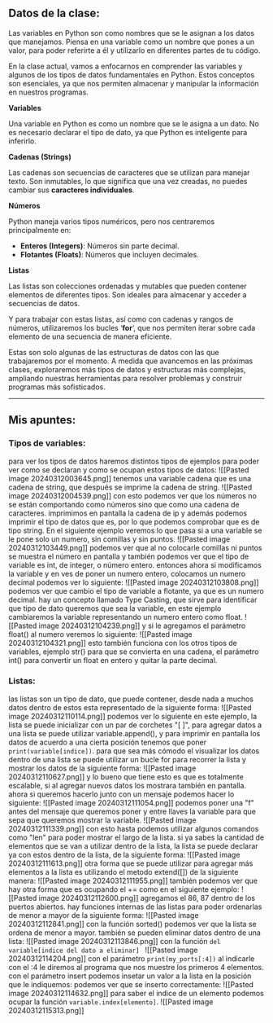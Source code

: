 ## Datos de la clase: 

Las variables en Python son como nombres que se le asignan a los datos que manejamos. Piensa en una variable como un nombre que pones a un valor, para poder referirte a él y utilizarlo en diferentes partes de tu código.

En la clase actual, vamos a enfocarnos en comprender las variables y algunos de los tipos de datos fundamentales en Python. Estos conceptos son esenciales, ya que nos permiten almacenar y manipular la información en nuestros programas.

**Variables**

Una variable en Python es como un nombre que se le asigna a un dato. No es necesario declarar el tipo de dato, ya que Python es inteligente para inferirlo.

**Cadenas (Strings)**

Las cadenas son secuencias de caracteres que se utilizan para manejar texto. Son inmutables, lo que significa que una vez creadas, no puedes cambiar sus **caracteres individuales**.

**Números**

Python maneja varios tipos numéricos, pero nos centraremos principalmente en:

- **Enteros (Integers)**: Números sin parte decimal.
- **Flotantes (Floats)**: Números que incluyen decimales.

**Listas**

Las listas son colecciones ordenadas y mutables que pueden contener elementos de diferentes tipos. Son ideales para almacenar y acceder a secuencias de datos.

Y para trabajar con estas listas, así como con cadenas y rangos de números, utilizaremos los bucles ‘**for**‘, que nos permiten iterar sobre cada elemento de una secuencia de manera eficiente.

Estas son solo algunas de las estructuras de datos con las que trabajaremos por el momento. A medida que avancemos en las próximas clases, exploraremos más tipos de datos y estructuras más complejas, ampliando nuestras herramientas para resolver problemas y construir programas más sofisticados.

---
## Mis apuntes: 

### Tipos de variables:
para ver los tipos de datos haremos distintos tipos de ejemplos para poder ver  como se declaran y como se ocupan estos tipos de datos: 
![[Pasted image 20240312003645.png]]
tenemos una variable cadena que es una cadena de string, que después se imprime la cadena de string.
![[Pasted image 20240312004539.png]]
con esto podemos ver que los números no se están comportando como números sino que como una cadena de caracteres. 
imprimimos en pantalla la cadena de ip y además podemos imprimir el tipo de datos que es, por lo que podemos comprobar que es de tipo string. 
En el siguiente ejemplo veremos lo que pasa si a una variable se le pone solo un numero, sin comillas y sin puntos.
![[Pasted image 20240312103449.png]]
podemos ver que al no colocarle comillas ni puntos se muestra el número en pantalla y también podemos ver que el tipo de variable es int, de integer, o número entero.
entonces ahora si modificamos la variable y en ves de poner un numero entero, colocamos un numero decimal podemos ver lo siguiente: 
![[Pasted image 20240312103808.png]]
podemos ver que cambio el tipo de variable a flotante, ya que es un numero decimal. 
hay un concepto llamado Type Casting, que sirve para identificar que tipo de dato queremos que sea la variable, en este ejemplo cambiaremos la variable representando un numero entero como float. 
![[Pasted image 20240312104239.png]]
y si le agregamos el parámetro float() al numero veremos lo siguiente: 
![[Pasted image 20240312104321.png]]
esto también funciona con los otros tipos de variables, ejemplo str() para que se convierta en una cadena, el parámetro int() para convertir un float en entero y quitar la parte decimal. 

### Listas: 
las listas son un tipo de dato, que puede contener, desde nada a muchos datos dentro de estos esta representado de la siguiente forma: 
![[Pasted image 20240312110114.png]]
podemos ver lo siguiente en este ejemplo, la lista se puede inicializar con un par de corchetes "[ ]", para agregar datos a una lista se puede utilizar variable.append(), y para imprimir en pantalla los datos de acuerdo a una cierta posición tenemos que poner `print(variable[indice])`.
para que sea más cómodo el visualizar los datos dentro de una lista se puede utilizar un bucle for para recorrer la lista y mostrar los datos de la siguiente forma: 
![[Pasted image 20240312110627.png]]
y lo bueno que tiene esto es que es totalmente escalable, si al agregar nuevos datos los mostrara también en pantalla. 
ahora si queremos hacerlo junto con un mensaje podemos hacer lo siguiente: 
![[Pasted image 20240312111054.png]]
podemos poner una "f" antes del mensaje que queremos poner y entre llaves la variable para que sepa que queremos mostrar la variable. 
![[Pasted image 20240312111339.png]]
con esto hasta podemos utilizar algunos comandos como "len" para poder mostrar el largo de la lista. 
si ya sabes la cantidad de elementos que se van a utilizar dentro de la lista, la lista se puede declarar ya con estos dentro de la lista, de la siguiente forma: 
![[Pasted image 20240312111613.png]]
otra forma que se puede utilizar para agregar más elementos a la lista es utilizando el metodo extend([]) de la siguiente manera: 
![[Pasted image 20240312111955.png]]
también podemos ver que hay otra forma que es ocupando el += como en el siguiente ejemplo: 
![[Pasted image 20240312112600.png]]
agregamos el 86, 87 dentro de los puertos abiertos. 
hay funciones internas de las listas para poder ordenarlas de menor a mayor de la siguiente forma: 
![[Pasted image 20240312112841.png]]
con la función sorted() podemos ver que la lista se ordena de menor a mayor.
también se pueden eliminar datos dentro de una lista: 
![[Pasted image 20240312113846.png]]
con la función `del variable[indice del dato a eliminar] `
![[Pasted image 20240312114204.png]]
con el parámetro `print(my_ports[:4])` al indicarle con el :4 le diremos al programa que nos muestre los primeros 4 elementos.
con el parámetro insert podemos insetar un valor a la lista en la posición que le indiquemos: 
podemos ver que se inserto correctamente: 
![[Pasted image 20240312114632.png]]
para saber el indice de un elemento podemos ocupar la función ``variable.index[elemento]``.
![[Pasted image 20240312115313.png]]




